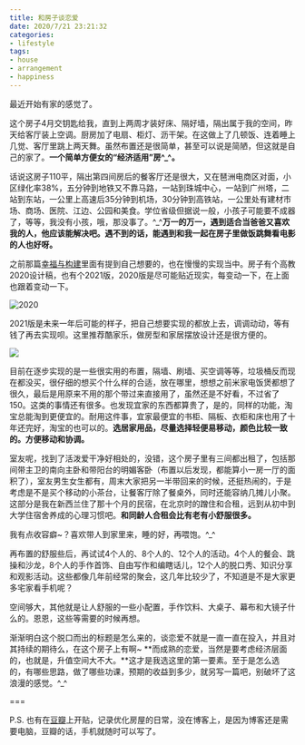 ```yaml
---
title: 和房子谈恋爱
date: 2020/7/21 23:21:32
categories: 
- lifestyle
tags: 
- house
- arrangement
- happiness
---
```



最近开始有家的感觉了。

这个房子4月交钥匙给我，直到上两周才装好床、隔好墙，隔出属于我的空间，昨天给客厅装上空调。厨房加了电扇、柜灯、沥干架。在这做上了几顿饭、连着睡上几觉、客厅里跳上两天舞。虽然布置还是很简单，甚至可以说是简陋，但这就是自己的家了。**一个简单方便女的“经济适用”房^_^。**

话说这房子110平，隔出第四间房后的餐客厅还是很大，又在琶洲电商区对面，小区绿化率38%，五分钟到地铁又不靠马路，一站到珠城中心，一站到广州塔，二站到东站，一公里上高速后35分钟到机场，30分钟到高铁站，一公里处有建材市场、商场、医院、江边、公园和美食。学位省级但据说一般，小孩子可能要不成器了，等等，我没有小孩，哦，那没事了。^_^**万一的万一，遇到适合当爸爸又喜欢我的人，他应该能解决吧。遇不到的话，能遇到和我一起在房子里做饭跳舞看电影的人也好呀。**

之前那篇[幸福与构建](https://liguanghe.github.io/2019/10/22/LsToManageMyself/)里面有提到自己想要的，也在慢慢的实现当中。房子有个高教2020设计稿，也有个2021版，2020版是尽可能贴近现实，每变动一下，在上面也跟着变动一下。

![2020](https://tva1.sinaimg.cn/large/007S8ZIlgy1ggxv8qd9y7j318g0u0kh7.jpg)

2021版是未来一年后可能的样子，把自己想要实现的都放上去，调调动动，等有钱了再去实现呗。这里推荐酷家乐，做房型和家居摆放设计还是很方便的。

![](https://tva1.sinaimg.cn/large/007S8ZIlgy1ggxx5yovx1j317z0u0hcp.jpg)

目前在逐步实现的是一些很实用的布置，隔墙、刷墙、买空调等等，垃圾桶反而现在都没买，很仔细的想买个什么样的合适，放在哪里，想想之前米家电饭煲都想了很久，最后是用原来不用的那个带过来直接用了，虽然还是不好看，不过省了150。这类的事情还有很多。也发现宜家的东西都算贵了，是的，同样的功能，淘宝总能淘到更便宜的。耐用这件事，宜家最便宜的书柜、隔板、衣柜和床也用了十年还完好，淘宝的也可以的。**选居家用品，尽量选择轻便易移动，颜色比较一致的。方便移动和协调。**

室友呢，找到了活泼爱干净好相处的，没错，这个房子里有三间都出租了，包括那间带主卫的南向主卧和带阳台的明媚客卧（布置以后发现，都能算小一房一厅的面积了），室友男生女生都有，周末大家把另一半带回来的时候，还挺热闹的，于是考虑是不是买个移动的小茶台，让餐客厅除了餐桌外，同时还能容纳几摊儿小聚。这部分是我在新西兰住了那十个月的民宿，在北京时的蹭住和合租，远到从初中到大学住宿舍养成的心理习惯吧。**和同龄人合租会比有老有小舒服很多。**

我有点收容癖~？喜欢带人到家里来，睡的好，再喂饱。^_^

再布置的舒服些后，再试试4个人的、8个人的、12个人的活动。4个人的餐会、跳操和沙龙，8个人的手作首饰、自由写作和编瞎话儿，12个人的脱口秀、知识分享和观影活动。这些都像几年前经常的聚会，这几年比较少了，不知道是不是大家更多宅家看手机呢？

空间够大，其他就是让人舒服的一些小配置，手作饮料、大桌子、幕布和大镜子什么的。恩恩，这些等需要的时候再想。

渐渐明白这个脱口而出的标题是怎么来的，谈恋爱不就是一直一直在投入，并且对其持续的期待么，在这个房子上有啊~ **而成熟的恋爱，当然是要考虑经济层面的，也就是，升值空间大不大。**这才是我选这里的第一要素。至于是怎么选的，有哪些思路，做了哪些功课，预期的收益到多少，就另写一篇吧，别破坏了这浪漫的感觉。^_^



===

P.S. 也有在[豆瓣](https://www.douban.com/people/137338750/statuses)上开贴，记录优化房屋的日常，没在博客上，是因为博客还是需要电脑，豆瓣的话，手机就随时可以写了。



